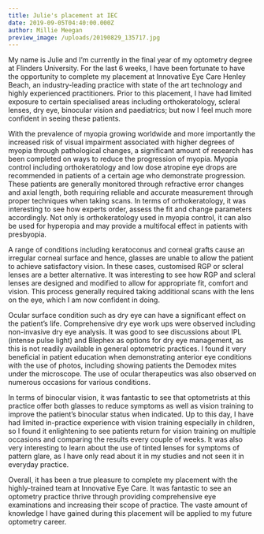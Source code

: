 ```yaml
---
title: Julie's placement at IEC
date: 2019-09-05T04:40:00.000Z
author: Millie Meegan
preview_image: /uploads/20190829_135717.jpg
---
```

My name is Julie and I’m currently in the final year of my optometry degree at Flinders University. For the last 6 weeks, I have been fortunate to have the opportunity to complete my placement at Innovative Eye Care Henley Beach, an industry-leading practice with state of the art technology and highly experienced practitioners. Prior to this placement, I have had limited exposure to certain specialised areas including orthokeratology, scleral lenses, dry eye, binocular vision and paediatrics; but now I feel much more confident in seeing these patients.



With the prevalence of myopia growing worldwide and more importantly the increased risk of visual impairment associated with higher degrees of myopia through pathological changes, a significant amount of research has been completed on ways to reduce the progression of myopia. Myopia control including orthokeratology and low dose atropine eye drops are recommended in patients of a certain age who demonstrate progression. These patients are generally monitored through refractive error changes and axial length, both requiring reliable and accurate measurement through proper techniques when taking scans. In terms of orthokeratology, it was interesting to see how experts order, assess the fit and change parameters accordingly. Not only is orthokeratology used in myopia control, it can also be used for hyperopia and may provide a multifocal effect in patients with presbyopia.



A range of conditions including keratoconus and corneal grafts cause an irregular corneal surface and hence, glasses are unable to allow the patient to achieve satisfactory vision. In these cases, customised RGP or scleral lenses are a better alternative. It was interesting to see how RGP and scleral lenses are designed and modified to allow for appropriate fit, comfort and vision. This process generally required taking additional scans with the lens on the eye, which I am now confident in doing.



Ocular surface condition such as dry eye can have a significant effect on the patient’s life. Comprehensive dry eye work ups were observed including non-invasive dry eye analysis. It was good to see discussions about IPL (intense pulse light) and Blephex as options for dry eye management, as this is not readily available in general optometric practices. I found it very beneficial in patient education when demonstrating anterior eye conditions with the use of photos, including showing patients the Demodex mites under the microscope. The use of ocular therapeutics was also observed on numerous occasions for various conditions.



In terms of binocular vision, it was fantastic to see that optometrists at this practice offer both glasses to reduce symptoms as well as vision training to improve the patient’s binocular status when indicated. Up to this day, I have had limited in-practice experience with vision training especially in children, so I found it enlightening to see patients return for vision training on multiple occasions and comparing the results every couple of weeks. It was also very interesting to learn about the use of tinted lenses for symptoms of pattern glare, as I have only read about it in my studies and not seen it in everyday practice.



Overall, it has been a true pleasure to complete my placement with the highly-trained team at Innovative Eye Care. It was fantastic to see an optometry practice thrive through providing comprehensive eye examinations and increasing their scope of practice. The vaste amount of knowledge I have gained during this placement will be applied to my future optometry career.